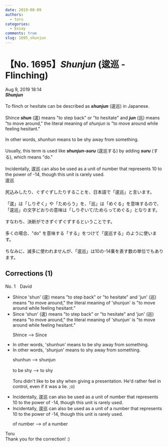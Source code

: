 ```yaml
---
date: 2019-08-09
authors:
  - toru
categories:
  - Essay
comments: true
slug: 1695_shunjun
---
```


# 【No. 1695】<strong><em>Shunjun</strong></em> (逡巡 - Flinching)
<div class="date">Aug 9, 2019 18:14</div>
<div id="post"><div id="body_show_ori">
<strong><em>Shunjun</strong></em><br/><br/>To flinch or hesitate can be described as <strong><em>shunjun</em></strong> (逡巡) in Japanese.<br/><br/>Shince <strong><em>shun</em></strong> (逡) means "to step back" or "to hesitate" and <strong><em>jun</em></strong> (巡) means "to move around," the literal meaning of <em>shunjun</em> is "to move around while feeling hesitant."<br/><br/>In other words, <em>shunhun</em> means to be shy away from something.<br/><br/>Usually, this term is used like <strong><em>shunjun-suru</em></strong> (逡巡する) by adding <strong><em>suru</em></strong> (する), which means "do."<br/><br/>Incidentally, 逡巡 can also be used as a unit of number that represents 10 to the power of -14, though this unit is rarely used.
</div></div>

<!-- more -->

<div id="post_ja"><div id="body_show_mo">
逡巡<br/><br/>尻込みしたり、ぐずぐずしたりすることを、日本語で「逡巡」と言います。<br/><br/>「逡」は「しりぞく」や「ためらう」を、「巡」は「めぐる」を意味するので、「逡巡」の文字どおりの意味は「しりぞいて/ためらってめぐる」となります。<br/><br/>すなわち、決断ができずぐずぐずするということです。<br/><br/>多くの場合、"do" を意味する「する」をつけて「逡巡する」のように使います。<br/><br/>ちなみに、滅多に使われませんが、「逡巡」は10の-14乗を表す数の単位でもあります。
</div></div>

## Corrections (1)
<div id="block"><div class="first_name"> No. 1　<span class="just_name">David</span></div><div id="block2">
<ul class="correction_field">
<li class="incorrect">Shince 'shun' (逡) means "to step back" or "to hesitate" and 'jun' (巡) means "to move around," the literal meaning of 'shunjun' is "to move around while feeling hesitant."</li>
<li class="corrected correct">
Since 'shun' (逡) means "to step back" or "to hesitate" and 'jun' (巡) means "to move around," the literal meaning of 'shunjun' is "to move around while feeling hesitant."
<p class="correction_comment">Shince --&gt; Since</p>
</li>
</ul>
<ul class="correction_field">
<li class="incorrect">In other words, 'shunhun' means to be shy away from something.</li>
<li class="corrected correct">
In other words, 'shunjun' means to shy away from something.
<p class="correction_comment">shunhun --&gt; shunjun <br/><br/>to be shy --&gt; to shy<br/><br/>Toru didn't like to be shy when giving a presentation. He'd rather feel in control, even if it was a lie. ;o)</p>
</li>
</ul>
<ul class="correction_field">
<li class="incorrect">Incidentally, 逡巡 can also be used as a unit of number that represents 10 to the power of -14, though this unit is rarely used.</li>
<li class="corrected correct">
Incidentally, 逡巡 can also be used as a unit of a number that represents 10 to the power of -14, though this unit is rarely used.
<p class="correction_comment">of number --&gt; of a number</p>
</li>
</ul>
</div><div class="name"><span class="just_name">Toru</span><br>
Thank you for the correction! :)
</div>
</div>
